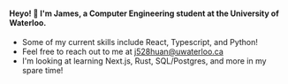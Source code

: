 #### Heyo! 👋 I'm James, a Computer Engineering student at the University of Waterloo.

-  Some of my current skills include React, Typescript, and Python!
-  Feel free to reach out to me at j528huan@uwaterloo.ca
-  I'm looking at learning Next.js, Rust, SQL/Postgres, and more in my spare time!
